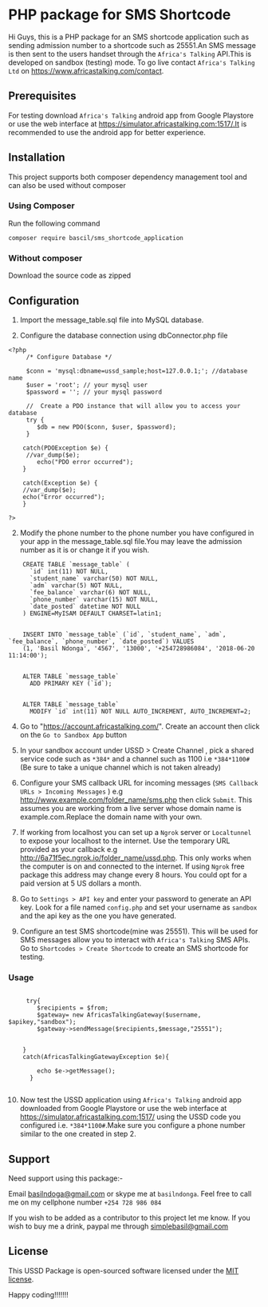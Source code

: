# PHP package for SMS Shortcode

Hi Guys, this is a PHP package for an SMS shortcode application such as sending admission number to a shortcode such as 25551.An SMS message is then sent to the users handset through the `Africa's Talking` API.This is developed on sandbox (testing) mode. To go live contact `Africa's Talking Ltd` on https://www.africastalking.com/contact.

## Prerequisites

For testing download `Africa's Talking` android app from Google Playstore or use the web interface at https://simulator.africastalking.com:1517/.It is recommended to use the android app for better experience.


## Installation

This project supports both composer dependency management tool and can also be used without composer

### Using Composer

Run the following command

```
composer require bascil/sms_shortcode_application

```
### Without composer

Download the source code as zipped 

## Configuration

1. Import the message_table.sql file into MySQL database.

2. Configure the database connection using dbConnector.php file

``` 
<?php 
     /* Configure Database */

     $conn = 'mysql:dbname=ussd_sample;host=127.0.0.1;'; //database name
     $user = 'root'; // your mysql user 
     $password = ''; // your mysql password

     //  Create a PDO instance that will allow you to access your database
     try {
        $db = new PDO($conn, $user, $password);
     }

    catch(PDOException $e) {
     //var_dump($e);
        echo("PDO error occurred");
    }

    catch(Exception $e) {
    //var_dump($e);
    echo("Error occurred");
    }
    
?>

```

2. Modify the phone number to the phone number you have configured in your app in the message_table.sql file.You may leave the admission number as it is or change it if you wish.

``` 
    CREATE TABLE `message_table` (
      `id` int(11) NOT NULL,
      `student_name` varchar(50) NOT NULL,
      `adm` varchar(5) NOT NULL,
      `fee_balance` varchar(6) NOT NULL,
      `phone_number` varchar(15) NOT NULL,
      `date_posted` datetime NOT NULL
    ) ENGINE=MyISAM DEFAULT CHARSET=latin1;

    
    INSERT INTO `message_table` (`id`, `student_name`, `adm`, `fee_balance`, `phone_number`, `date_posted`) VALUES
    (1, 'Basil Ndonga', '4567', '13000', '+254728986084', '2018-06-20 11:14:00');


    ALTER TABLE `message_table`
      ADD PRIMARY KEY (`id`);


    ALTER TABLE `message_table`
      MODIFY `id` int(11) NOT NULL AUTO_INCREMENT, AUTO_INCREMENT=2;

```
4. Go to "https://account.africastalking.com/". Create an account then click on the `Go to Sandbox App` button

5. In your sandbox account under USSD > Create Channel , pick a shared service code  such as `*384*` and a channel such as 1100 i.e `*384*1100#` (Be sure to take a unique channel which is not taken already)

6. Configure your SMS callback URL for incoming messages (`SMS Callback URLs > Incoming Messages` ) e.g http://www.example.com/folder_name/sms.php then click `Submit`. This assumes you are working from a live server whose domain name is example.com.Replace the domain name with your own.

7. If working from localhost you can set up a `Ngrok` server or `Localtunnel` to expose your localhost to the internet. Use the temporary URL provided as your callback e.g  http://6a71f5ec.ngrok.io/folder_name/ussd.php. This only works when the computer is on and connected to the internet. If using `Ngrok` free package this address may change every 8 hours. You could opt for a paid version at 5 US dollars a month.

8. Go to `Settings > API key` and enter your password to generate an API key. Look for a file named `config.php` and set your username as `sandbox` and the api key as the one you have generated.

9. Configure an test SMS shortcode(mine was 25551). This will be used for SMS messages allow you to interact with `Africa's Talking` SMS APIs. Go to `Shortcodes > Create Shortcode` to create an SMS shortcode for testing.


### Usage

```
   
     try{
        $recipients = $from;
        $gateway= new AfricasTalkingGateway($username, $apikey,"sandbox");
        $gateway->sendMessage($recipients,$message,"25551"); 
        
        
    }
    catch(AfricasTalkingGatewayException $e){
        
        echo $e->getMessage();
      }
    
```

10. Now test the USSD application using `Africa's Talking` android app downloaded from Google Playstore or use the web interface at https://simulator.africastalking.com:1517/ using the USSD code you configured i.e. `*384*1100#`.Make sure you configure a phone number similar to the one created in step 2.


## Support

Need support using this package:-

Email basilndoga@gmail.com or skype me at `basilndonga`. Feel free to call me on my cellphone number `+254 728 986 084`

If you wish to be added as a contributor to this project let me know. If you wish to buy me a drink, paypal me through simplebasil@gmail.com

## License

This USSD Package is open-sourced software licensed under the [MIT license](http://opensource.org/licenses/MIT).

Happy coding!!!!!!!


